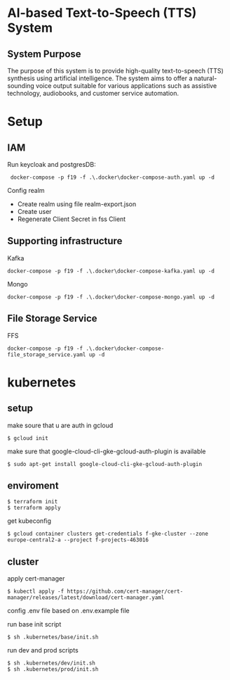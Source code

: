 # AI-based Text-to-Speech (TTS) System

## System Purpose
The purpose of this system is to provide high-quality text-to-speech (TTS) synthesis using artificial intelligence. The system aims to offer a natural-sounding voice output suitable for various applications such as assistive technology, audiobooks, and customer service automation.

# Setup
## IAM
Run keycloak and postgresDB:

     docker-compose -p f19 -f .\.docker\docker-compose-auth.yaml up -d


Config realm
- Create realm using file realm-export.json
- Create user
- Regenerate Client Secret in fss Client

## Supporting infrastructure
Kafka

    docker-compose -p f19 -f .\.docker\docker-compose-kafka.yaml up -d


Mongo

    docker-compose -p f19 -f .\.docker\docker-compose-mongo.yaml up -d


## File Storage Service
FFS

    docker-compose -p f19 -f .\.docker\docker-compose-file_storage_service.yaml up -d


# kubernetes
## setup
make soure that u are auth in gcloud


    $ gcloud init

make sure that google-cloud-cli-gke-gcloud-auth-plugin is available

    $ sudo apt-get install google-cloud-cli-gke-gcloud-auth-plugin

## enviroment


    $ terraform init
    $ terraform apply


get kubeconfig


    $ gcloud container clusters get-credentials f-gke-cluster --zone europe-central2-a --project f-projects-463016

## cluster

apply cert-manager


    $ kubectl apply -f https://github.com/cert-manager/cert-manager/releases/latest/download/cert-manager.yaml


config .env file based on .env.example file

run base init script 

    $ sh .kubernetes/base/init.sh

run dev and prod scripts

    $ sh .kubernetes/dev/init.sh
    $ sh .kubernetes/prod/init.sh
